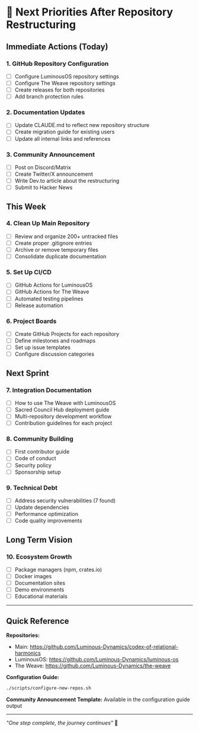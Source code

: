 # 🎯 Next Priorities After Repository Restructuring

## Immediate Actions (Today)

### 1. GitHub Repository Configuration
- [ ] Configure LuminousOS repository settings
- [ ] Configure The Weave repository settings  
- [ ] Create releases for both repositories
- [ ] Add branch protection rules

### 2. Documentation Updates
- [ ] Update CLAUDE.md to reflect new repository structure
- [ ] Create migration guide for existing users
- [ ] Update all internal links and references

### 3. Community Announcement
- [ ] Post on Discord/Matrix
- [ ] Create Twitter/X announcement
- [ ] Write Dev.to article about the restructuring
- [ ] Submit to Hacker News

## This Week

### 4. Clean Up Main Repository
- [ ] Review and organize 200+ untracked files
- [ ] Create proper .gitignore entries
- [ ] Archive or remove temporary files
- [ ] Consolidate duplicate documentation

### 5. Set Up CI/CD
- [ ] GitHub Actions for LuminousOS
- [ ] GitHub Actions for The Weave
- [ ] Automated testing pipelines
- [ ] Release automation

### 6. Project Boards
- [ ] Create GitHub Projects for each repository
- [ ] Define milestones and roadmaps
- [ ] Set up issue templates
- [ ] Configure discussion categories

## Next Sprint

### 7. Integration Documentation
- [ ] How to use The Weave with LuminousOS
- [ ] Sacred Council Hub deployment guide
- [ ] Multi-repository development workflow
- [ ] Contribution guidelines for each project

### 8. Community Building
- [ ] First contributor guide
- [ ] Code of conduct
- [ ] Security policy
- [ ] Sponsorship setup

### 9. Technical Debt
- [ ] Address security vulnerabilities (7 found)
- [ ] Update dependencies
- [ ] Performance optimization
- [ ] Code quality improvements

## Long Term Vision

### 10. Ecosystem Growth
- [ ] Package managers (npm, crates.io)
- [ ] Docker images
- [ ] Documentation sites
- [ ] Demo environments
- [ ] Educational materials

---

## Quick Reference

**Repositories:**
- Main: https://github.com/Luminous-Dynamics/codex-of-relational-harmonics
- LuminousOS: https://github.com/Luminous-Dynamics/luminous-os
- The Weave: https://github.com/Luminous-Dynamics/the-weave

**Configuration Guide:**
```bash
./scripts/configure-new-repos.sh
```

**Community Announcement Template:**
Available in the configuration guide output

---

*"One step complete, the journey continues"* 🌟